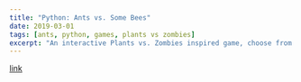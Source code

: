 ```yaml
---
title: "Python: Ants vs. Some Bees"
date: 2019-03-01
tags: [ants, python, games, plants vs zombies]
excerpt: "An interactive Plants vs. Zombies inspired game, choose from your arsenal of fighter ants to destroy the trecherous bees!"
---
```


[link](https://github.com/poptropicaman52/ants)